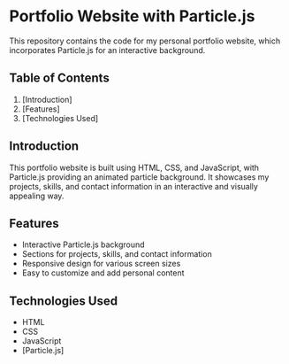 # Portfolio Website with Particle.js

This repository contains the code for my personal portfolio website, which incorporates Particle.js for an interactive background.


## Table of Contents

1. [Introduction]
2. [Features]
3. [Technologies Used]

## Introduction

This portfolio website is built using HTML, CSS, and JavaScript, with Particle.js providing an animated particle background. It showcases my projects, skills, and contact information in an interactive and visually appealing way.

## Features

- Interactive Particle.js background
- Sections for projects, skills, and contact information
- Responsive design for various screen sizes
- Easy to customize and add personal content

## Technologies Used

- HTML
- CSS
- JavaScript
- [Particle.js]
